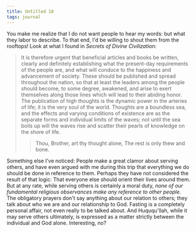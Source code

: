 ```yaml
---
title: Untitled 18
tags: journal
---
```


You make me realize that I do not want people to hear my words: but what
they labor to describe.  To that end, I'd be willing to shout them from
the rooftops!  Look at what I found in *Secrets of Divine Civilization*:

> It is therefore urgent that beneficial articles and books be written,
> clearly and definitely establishing what the present-day requirements
> of the people are, and what will conduce to the happiness and
> advancement of society.  These should be published and spread
> throughout the nation, so that at least the leaders among the people
> should become, to some degree, awakened, and arise to exert themselves
> along those lines which will lead to their abiding honor.  The
> publication of high thoughts is the dynamic power in the arteries of
> life; it is the very soul of the world.  Thoughts are a boundless sea,
> and the effects and varying conditions of existence are as the
> separate forms and individual limits of the waves; not until the sea
> boils up will the waves rise and scatter their pearls of knowledge on
> the shore of life.
>
> > Thou, Brother, art thy thought alone,
>     The rest is only thew and bone.

Something else I've noticed: People make a great clamor about serving
others, and have even argued with me during this trip that everything we
do should be done in reference to them.  Perhaps they have not
considered the result of that logic: That everyone else should orient
their lives around them.  But at any rate, while serving others is
certainly a moral duty, *none of our fundamental religious observances
make any reference to other people*.  The obligatory prayers don't say
anything about our relation to others; they talk about who we are and
our relationship to God.  Fasting is a completely personal affair, not
even really to be talked about.  And Huququ'llah, while it may serve
others ultimately, is expressed as a matter strictly between the
individual and God alone.  Interesting, no?


